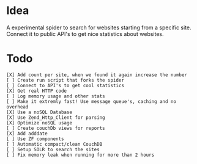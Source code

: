 Idea
====
A experimental spider to search for websites starting from a specific site.
Connect it to public API's to get nice statistics about websites.

Todo
====
	[X] Add count per site, when we found it again increase the number
	[ ] Create run script that forks the spider
	[ ] Connect to API's to get cool statistics
	[X] Get real HTTP code
	[ ] Log memory usage and other stats
	[ ] Make it extremly fast! Use message queue's, caching and no overhead
	[X] Use a noSQL Database
	[X] Use Zend_Http_Client for parsing
	[X] Optimize noSQL usage
	[ ] Create couchDb views for reports
	[X] Add adddate
	[ ] Use ZF components
	[ ] Automatic compact/clean CouchDB
	[ ] Setup SOLR to search the sites
	[ ] Fix memory leak when running for more than 2 hours
